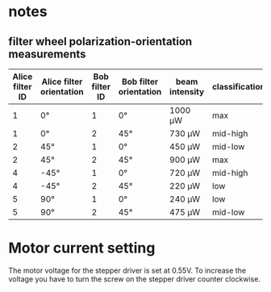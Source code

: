 # notes

## filter wheel polarization-orientation measurements

| Alice filter ID | Alice filter orientation | Bob filter ID | Bob filter orientation | beam intensity | classification |
| ---             | ---                      | ---           | ---                    | ---            | ---            |
| 1               | 0°                       | 1             | 0°                     | 1000 µW        | max            |
| 1               | 0°                       | 2             | 45°                    | 730 µW         | mid-high       |
| 2               | 45°                      | 1             | 0°                     | 450 µW         | mid-low        |
| 2               | 45°                      | 2             | 45°                    | 900 µW         | max            |
| 4               | -45°                     | 1             | 0°                     | 720 µW         | mid-high       |
| 4               | -45°                     | 2             | 45°                    | 220 µW         | low            |
| 5               | 90°                      | 1             | 0°                     | 240 µW         | low            |
| 5               | 90°                      | 2             | 45°                    | 475 µW         | mid-low        |


# Motor current setting
The motor voltage for the stepper driver is set at 0.55V. To increase the voltage you have to turn the screw on the stepper driver counter clockwise.
